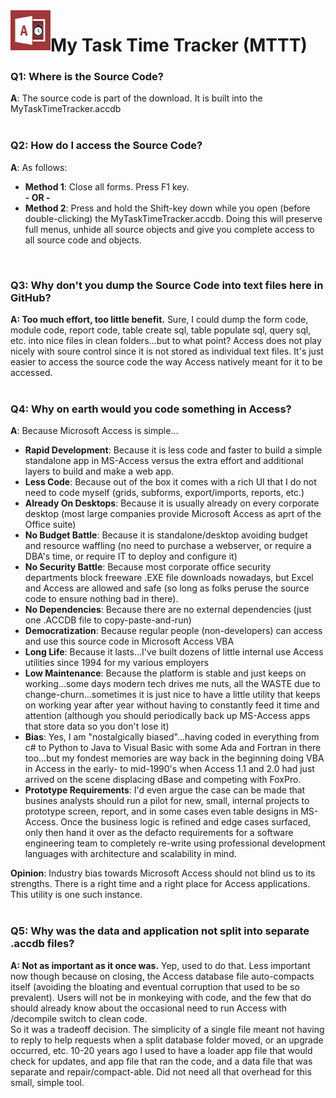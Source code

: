 <img align="left" src="https://github.com/DataResearchLabs/my_task_time_tracker/blob/main/img/application_icon.png" width="64px">

# My Task Time Tracker (MTTT) 


### Q1: Where is the Source Code?
**A**: The source code is part of the download.  It is built into the MyTaskTimeTracker.accdb<br>
<br>


### Q2: How do I access the Source Code?
**A**: As follows:
* **Method 1**: Close all forms.  Press F1 key.<br>
**- OR -**
* **Method 2**: Press and hold the Shift-key down while you open (before double-clicking) the MyTaskTimeTracker.accdb. Doing this will preserve full menus, unhide all source objects and give you complete access to all source code and objects.<br>
<br>


### Q3: Why don't you dump the Source Code into text files here in GitHub?
**A: Too much effort, too little benefit.**  Sure, I could dump the form code, module code, report code, table create sql, table populate sql, query sql, etc. into nice files in clean folders...but to what point?  Access does not play nicely with soure control since it is not stored as individual text files.  It's just easier to access the source code the way Access natively meant for it to be accessed.<br>
<br>


<a id="whyMicrosoftAccess" class="anchor" href="#whyMicrosoftAccess" aria-hidden="true"> </a>
### Q4: Why on earth would you code something in Access?
**A**: Because Microsoft Access is simple...<br>
* **Rapid Development**: Because it is less code and faster to build a simple standalone app in MS-Access versus the extra effort and additional layers to build and make a web app.<br>
* **Less Code**: Because out of the box it comes with a rich UI that I do not need to code myself (grids, subforms, export/imports, reports, etc.)<br>
* **Already On Desktops**: Because it is usually already on every corporate desktop (most large companies provide Microsoft Access as aprt of the Office suite)<br>
* **No Budget Battle**: Because it is standalone/desktop avoiding budget and resource waffling (no need to purchase a webserver, or require a DBA's time, or require IT to deploy and configure it)
* **No Security Battle**: Because most corporate office security departments block freeware .EXE file downloads nowadays, but Excel and Access are allowed and safe (so long as folks peruse the source code to ensure nothing bad in there).<br>
* **No Dependencies**: Because there are no external dependencies (just one .ACCDB file to copy-paste-and-run)
* **Democratization**: Because regular people (non-developers) can access and use this source code in Microsoft Access VBA<br>
* **Long Life**: Because it lasts...I've built dozens of little internal use Access utilities since 1994 for my various employers<br>
* **Low Maintenance**: Because the platform is stable and just keeps on working...some days modern tech drives me nuts, all the WASTE due to change-churn...sometimes it is just nice to have a little utility that keeps on working year after year without having to constantly feed it time and attention (although you should periodically back up MS-Access apps that store data so you don't lose it)<br>
* **Bias**: Yes, I am "nostalgically biased"...having coded in everything from c# to Python to Java to Visual Basic with some Ada and Fortran in there too...but my fondest memories are way back in the beginning doing VBA in Access in the early- to mid-1990's when Access 1.1 and 2.0 had just arrived on the scene displacing dBase and competing with FoxPro.<br>
* **Prototype Requirements**:  I'd even argue the case can be made that busines analysts should run a pilot for new, small, internal projects to prototype screen, report, and in some cases even table designs in MS-Access. Once the business logic is refined and edge cases surfaced, only then hand it over as the defacto requirements for a software engineering team to completely re-write using professional development languages with architecture and scalability in mind.<br>


**Opinion**: Industry bias towards Microsoft Access should not blind us to its strengths.  There is a right time and a right place for Access applications.  This utility is one such instance.
<br>
<br>


### Q5: Why was the data and application not split into separate .accdb files?
**A: Not as important as it once was.**  Yep, used to do that.   Less important now though because on closing, the Access database file auto-compacts itself (avoiding the bloating and eventual corruption that used to be so prevalent).  Users will not be in monkeying with code, and the few that do should already know about the occasional need to run Access with /decompile switch to clean code.<br>
So it was a tradeoff decision.  The simplicity of a single file meant not having to reply to help requests when a split database folder moved, or an upgrade occurred, etc.  10-20 years ago I used to have a loader app file that would check for updates, and app file that ran the code, and a data file that was separate and repair/compact-able.  Did not need all that overhead for this small, simple tool.<br>
<br>

